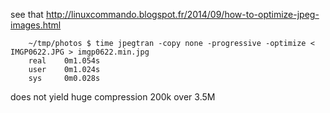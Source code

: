 see that http://linuxcommando.blogspot.fr/2014/09/how-to-optimize-jpeg-images.html

		~/tmp/photos $ time jpegtran -copy none -progressive -optimize < IMGP0622.JPG > imgp0622.min.jpg
		real    0m1.054s
		user    0m1.024s
		sys     0m0.028s

does not yield huge compression 200k over 3.5M
